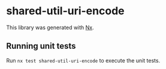 # shared-util-uri-encode

This library was generated with [Nx](https://nx.dev).

## Running unit tests

Run `nx test shared-util-uri-encode` to execute the unit tests.
